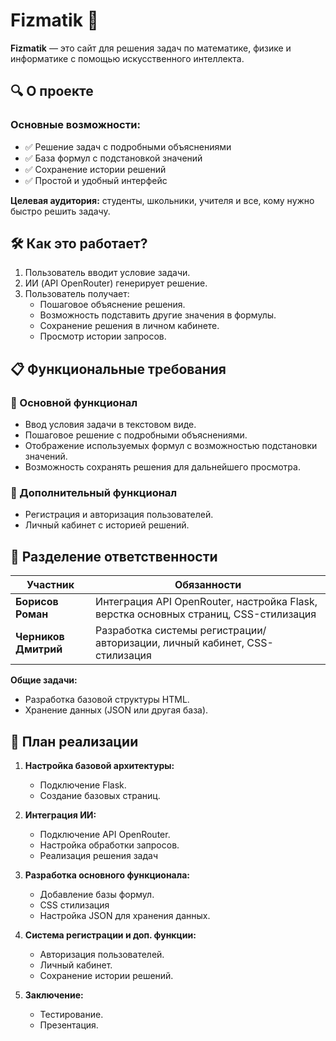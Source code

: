 # Fizmatik 🚀

**Fizmatik** — это сайт для решения задач по математике, физике и информатике с помощью искусственного интеллекта.  

## 🔍 О проекте

### Основные возможности:
- ✅ Решение задач с подробными объяснениями  
- ✅ База формул с подстановкой значений  
- ✅ Сохранение истории решений  
- ✅ Простой и удобный интерфейс  

**Целевая аудитория:** студенты, школьники, учителя и все, кому нужно быстро решить задачу.  

## 🛠 Как это работает?
1. Пользователь вводит условие задачи.  
2. ИИ (API OpenRouter) генерирует решение.  
3. Пользователь получает:  
   - Пошаговое объяснение решения.  
   - Возможность подставить другие значения в формулы.  
   - Сохранение решения в личном кабинете.  
   - Просмотр истории запросов.  

## 📋 Функциональные требования

### 🔹 Основной функционал
- Ввод условия задачи в текстовом виде.  
- Пошаговое решение с подробными объяснениями.  
- Отображение используемых формул с возможностью подстановки значений.  
- Возможность сохранять решения для дальнейшего просмотра.  

### 🔹 Дополнительный функционал
- Регистрация и авторизация пользователей.  
- Личный кабинет с историей решений.  

## 👥 Разделение ответственности

| Участник         | Обязанности |
|------------------|-------------|
| **Борисов Роман** | Интеграция API OpenRouter, настройка Flask, верстка основных страниц, CSS-стилизация |
| **Черников Дмитрий** | Разработка системы регистрации/авторизации, личный кабинет, CSS-стилизация |

**Общие задачи:**  
- Разработка базовой структуры HTML.  
- Хранение данных (JSON или другая база).  

## 📅 План реализации

1. **Настройка базовой архитектуры:**  
   - Подключение Flask.  
   - Создание базовых страниц.   

2. **Интеграция ИИ:**  
   - Подключение API OpenRouter.  
   - Настройка обработки запросов.
   - Реализация решения задач

3. **Разработка основного функционала:**
   - Добавление базы формул.
   - CSS стилизация
   - Настройка JSON для хранения данных.  

5. **Система регистрации и доп. функции:**  
   - Авторизация пользователей.  
   - Личный кабинет.  
   - Сохранение истории решений.  

6. **Заключение:**  
   - Тестирование.
   - Презентация.
 
